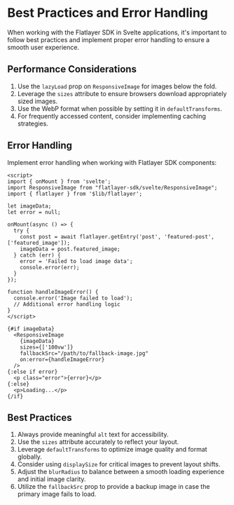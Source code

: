 # Best Practices and Error Handling

When working with the Flatlayer SDK in Svelte applications, it's important to follow best practices and implement proper error handling to ensure a smooth user experience.

## Performance Considerations

1. Use the `lazyLoad` prop on `ResponsiveImage` for images below the fold.
2. Leverage the `sizes` attribute to ensure browsers download appropriately sized images.
3. Use the WebP format when possible by setting it in `defaultTransforms`.
4. For frequently accessed content, consider implementing caching strategies.

## Error Handling

Implement error handling when working with Flatlayer SDK components:

```svelte
<script>
import { onMount } from 'svelte';
import ResponsiveImage from "flatlayer-sdk/svelte/ResponsiveImage";
import { flatlayer } from '$lib/flatlayer';

let imageData;
let error = null;

onMount(async () => {
  try {
    const post = await flatlayer.getEntry('post', 'featured-post', ['featured_image']);
    imageData = post.featured_image;
  } catch (err) {
    error = 'Failed to load image data';
    console.error(err);
  }
});

function handleImageError() {
  console.error('Image failed to load');
  // Additional error handling logic
}
</script>

{#if imageData}
  <ResponsiveImage 
    {imageData} 
    sizes={['100vw']} 
    fallbackSrc="/path/to/fallback-image.jpg"
    on:error={handleImageError}
  />
{:else if error}
  <p class="error">{error}</p>
{:else}
  <p>Loading...</p>
{/if}
```

## Best Practices

1. Always provide meaningful `alt` text for accessibility.
2. Use the `sizes` attribute accurately to reflect your layout.
3. Leverage `defaultTransforms` to optimize image quality and format globally.
4. Consider using `displaySize` for critical images to prevent layout shifts.
5. Adjust the `blurRadius` to balance between a smooth loading experience and initial image clarity.
6. Utilize the `fallbackSrc` prop to provide a backup image in case the primary image fails to load.